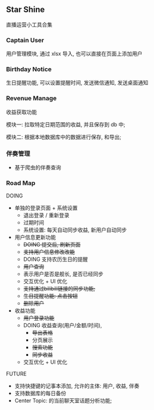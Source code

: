 ## Star Shine

直播运营小工具合集

### Captain User

用户管理模块, 通过 xlsx 导入, 也可以直接在页面上添加用户

### Birthday Notice

生日提醒功能, 可以设置提醒时间, 发送微信通知, 发送桌面通知

### Revenue Manage

收益获取功能

模块一: 拉取特定日期范围的收益, 并且保存到 db 中;

模块二: 根据本地数据库中的数据进行保存, 和导出;

### 伴奏管理

- 基于爬虫的伴奏查询

### Road Map

DOING
- 单独的登录页面 + 系统设置
  - 退出登录 / 重新登录
  - 过期时间
  - 系统设置: 每天自动同步收益, 新用户自动同步
- 用户信息更新功能
    - ~~DOING 提交后, 刷新页面~~
    - ~~支持用户信息修改改能~~
    - DOING 支持农历生日的提醒
    - ~~用户查询~~
    - 表示用户是否是舰长, 是否已经同步
    - 交互优化 + UI 优化
    - ~~支持通过bilibili链接的同步功能;~~
    - ~~生日提醒功能: 点击按钮~~ 
    - ~~删除用户~~
- 收益功能
    - ~~用户登录功能~~
    - DOING 收益查询(用户/金额/时间),
      - ~~导出表格~~ 
      - 分页展示
      - ~~搜索功能~~
      - ~~同步收益~~
    - 交互优化 + UI 优化

FUTURE

- 支持快捷键的记事本添加, 允许的主体: 用户, 收益, 伴奏
- 支持数据库的每日备份
- Center Topic: 的当前聊天室话题分析功能; 




